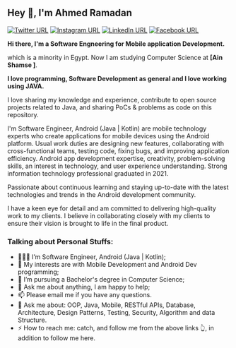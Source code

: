 ## Hey 👋, I'm Ahmed Ramadan

[![Twitter URL](https://img.shields.io/static/v1?color=red&label=Twitter%20&logo=twitter&logoColor=white&style=for-the-badge&message=Follow)](https://twitter.com/rmdaniii4)
[![Instagram URL](https://img.shields.io/static/v1?color=red&label=Instagram&logo=Instagram&logoColor=white&style=for-the-badge&message=follow)](https://www.instagram.com/a7_med_01)
[![LinkedIn URL](https://img.shields.io/static/v1?color=red&label=linkedin&logo=linkedin&logoColor=white&style=for-the-badge&message=Connect)](https://www.linkedin.com/in/rmdaniii/)
[![Facebook URL](https://img.shields.io/static/v1?color=red&label=Facebook&logo=Facebook&logoColor=white&style=for-the-badge&message=Connect)](https://web.facebook.com/profile.php?id=100005190047714)

**Hi there, I'm a **Software Engneering** for Mobile **application Development**.**

which is a minority in Egypt. Now I am studying Computer Science at **[Ain Shamse ]**.

**I love programming, Software Development as general and I love working using JAVA.**

I love sharing my knowledge and experience, contribute to open source projects related to Java, and sharing PoCs & problems as code on this repository.

I'm  Software Engineer, Android (Java | Kotlin) are mobile technology experts who create applications for mobile devices using the Android platform. Usual work duties are designing new features, collaborating with cross-functional teams, testing code, fixing bugs, and improving application efficiency. Android app development expertise, creativity, problem-solving skills, an interest in technology, and user experience understanding. Strong information technology professional graduated in 2021. 


Passionate about continuous learning and staying up-to-date with the latest technologies and trends in the Android development community.

I have a keen eye for detail and am committed to delivering high-quality work to my clients. I believe in collaborating closely with my clients to ensure their vision is brought to life in the final product.


### Talking about Personal Stuffs:

- 👨🏽‍💻 I’m Software Engineer, Android (Java | Kotlin); 
- 🤔 My interests are with Mobile Development and Android Dev programming;
- 💼 I’m pursuing a Bachelor's degree in Computer Science;
- 💬 Ask me about anything, I am happy to help;
- 📫 Please email me if you have any questions.
- 🎯 Ask me about: OOP, Java, Mobile, RESTful APIs, Database, Architecture, Design Patterns, Testing, Security, Algorithm and data Structure.
- ⚡ How to reach me: catch, and follow me from the above links 👆, in addition to follow me here.

>>>>>>>>>>>>>>>>>>>>>>>>>>>>>>>>>>>>>>>>>>>>>>>>>>>>>>>>>>>>>>>>>>>>>>>>>>
